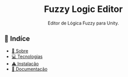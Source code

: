 <div align="center">

# Fuzzy Logic Editor

<div>
  
  Editor de Lógica Fuzzy para Unity.

</div>

</div>

## 📑 Indíce

- [📜 Sobre](#-sobre)
- [💻 Tecnologias](#-tecnologias)
- [⚠️ Instalação](#%EF%B8%8F-instalação)
- [📖 Documentação](#-documentação)
